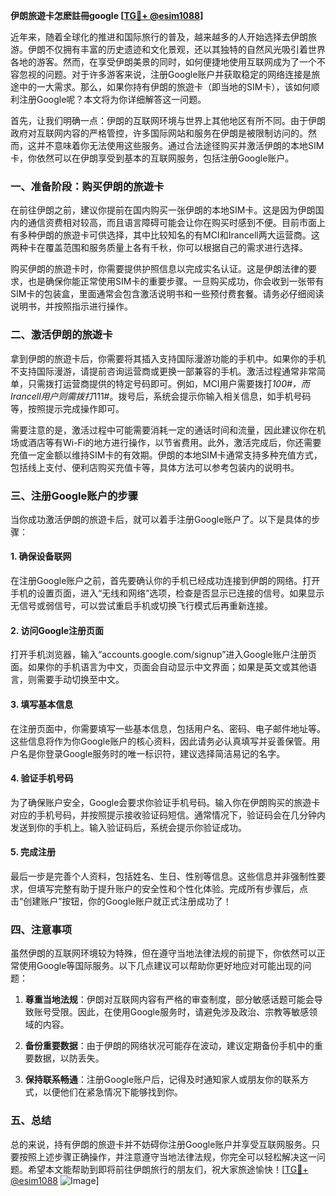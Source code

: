 **伊朗旅遊卡怎麽註冊google [[TG💪+ @esim1088](https://t.me/s/esim1088)]**

近年来，随着全球化的推进和国际旅行的普及，越来越多的人开始选择去伊朗旅游。伊朗不仅拥有丰富的历史遗迹和文化景观，还以其独特的自然风光吸引着世界各地的游客。然而，在享受伊朗美景的同时，如何便捷地使用互联网成为了一个不容忽视的问题。对于许多游客来说，注册Google账户并获取稳定的网络连接是旅途中的一大需求。那么，如果你持有伊朗的旅遊卡（即当地的SIM卡），该如何顺利注册Google呢？本文将为你详细解答这一问题。

首先，让我们明确一点：伊朗的互联网环境与世界上其他地区有所不同。由于伊朗政府对互联网内容的严格管控，许多国际网站和服务在伊朗是被限制访问的。然而，这并不意味着你无法使用这些服务。通过合法途径购买并激活伊朗的本地SIM卡，你依然可以在伊朗享受到基本的互联网服务，包括注册Google账户。

### 一、准备阶段：购买伊朗的旅遊卡

在前往伊朗之前，建议你提前在国内购买一张伊朗的本地SIM卡。这是因为伊朗国内的通信资费相对较高，而且语言障碍可能会让你在购买时感到不便。目前市面上有多种伊朗的旅遊卡可供选择，其中比较知名的有MCI和Irancell两大运营商。这两种卡在覆盖范围和服务质量上各有千秋，你可以根据自己的需求进行选择。

购买伊朗的旅遊卡时，你需要提供护照信息以完成实名认证。这是伊朗法律的要求，也是确保你能正常使用SIM卡的重要步骤。一旦购买成功，你会收到一张带有SIM卡的包装盒，里面通常会包含激活说明书和一些预付费套餐。请务必仔细阅读说明书，并按照指示进行操作。

### 二、激活伊朗的旅遊卡

拿到伊朗的旅遊卡后，你需要将其插入支持国际漫游功能的手机中。如果你的手机不支持国际漫游，请提前咨询运营商或更换一部兼容的手机。激活过程通常非常简单，只需拨打运营商提供的特定号码即可。例如，MCI用户需要拨打*100#，而Irancell用户则需拨打*111#。拨号后，系统会提示你输入相关信息，如手机号码等，按照提示完成操作即可。

需要注意的是，激活过程中可能需要消耗一定的通话时间和流量，因此建议你在机场或酒店等有Wi-Fi的地方进行操作，以节省费用。此外，激活完成后，你还需要充值一定金额以维持SIM卡的有效期。伊朗的本地SIM卡通常支持多种充值方式，包括线上支付、便利店购买充值卡等，具体方法可以参考包装内的说明书。

### 三、注册Google账户的步骤

当你成功激活伊朗的旅遊卡后，就可以着手注册Google账户了。以下是具体的步骤：

#### 1. 确保设备联网

在注册Google账户之前，首先要确认你的手机已经成功连接到伊朗的网络。打开手机的设置页面，进入“无线和网络”选项，检查是否显示已连接的信号。如果显示无信号或弱信号，可以尝试重启手机或切换飞行模式后再重新连接。

#### 2. 访问Google注册页面

打开手机浏览器，输入“accounts.google.com/signup”进入Google账户注册页面。如果你的手机语言为中文，页面会自动显示中文界面；如果是英文或其他语言，则需要手动切换至中文。

#### 3. 填写基本信息

在注册页面中，你需要填写一些基本信息，包括用户名、密码、电子邮件地址等。这些信息将作为你Google账户的核心资料，因此请务必认真填写并妥善保管。用户名是你登录Google服务时的唯一标识符，建议选择简洁易记的名字。

#### 4. 验证手机号码

为了确保账户安全，Google会要求你验证手机号码。输入你在伊朗购买的旅遊卡对应的手机号码，并按照提示接收验证码短信。通常情况下，验证码会在几分钟内发送到你的手机上。输入验证码后，系统会提示你验证成功。

#### 5. 完成注册

最后一步是完善个人资料，包括姓名、生日、性别等信息。这些信息并非强制性要求，但填写完整有助于提升账户的安全性和个性化体验。完成所有步骤后，点击“创建账户”按钮，你的Google账户就正式注册成功了！

### 四、注意事项

虽然伊朗的互联网环境较为特殊，但在遵守当地法律法规的前提下，你依然可以正常使用Google等国际服务。以下几点建议可以帮助你更好地应对可能出现的问题：

1. **尊重当地法规**：伊朗对互联网内容有严格的审查制度，部分敏感话题可能会导致账号受限。因此，在使用Google服务时，请避免涉及政治、宗教等敏感领域的内容。
   
2. **备份重要数据**：由于伊朗的网络状况可能存在波动，建议定期备份手机中的重要数据，以防丢失。

3. **保持联系畅通**：注册Google账户后，记得及时通知家人或朋友你的联系方式，以便他们在紧急情况下能够找到你。

### 五、总结

总的来说，持有伊朗的旅遊卡并不妨碍你注册Google账户并享受互联网服务。只要按照上述步骤正确操作，并注意遵守当地法律法规，你完全可以轻松解决这一问题。希望本文能帮助到即将前往伊朗旅行的朋友们，祝大家旅途愉快！[[TG💪+ @esim1088](https://t.me/s/esim1088) ![Image](https://i.postimg.cc/4NQfJmqS/Snipaste-2025-05-13-00-14-12.png)]